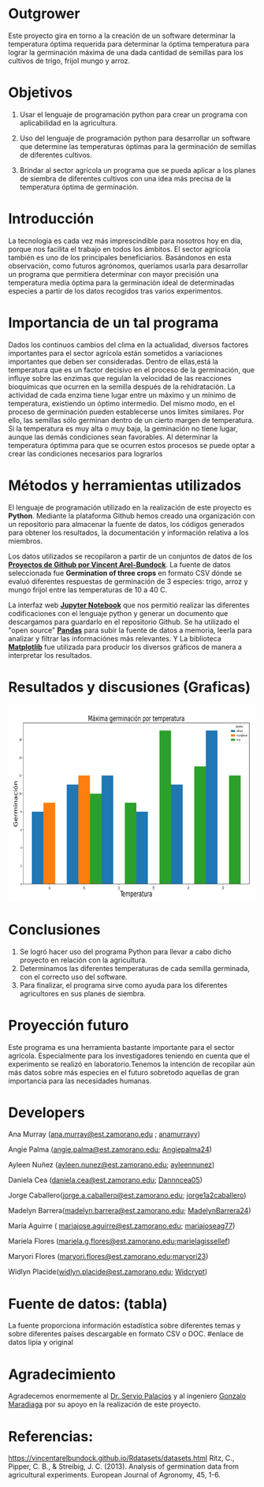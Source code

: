 # Outgrower
Este proyecto gira en torno a la creación de un software determinar la temperatura óptima requerida para determinar la óptima temperatura para lograr la germinación máxima de una dada cantidad de semillas para los cultivos de trigo, frijol mungo y arroz. 

# Objetivos 
1. Usar el lenguaje de programación python para crear un programa con aplicabilidad en la agricultura. 

2. Uso del lenguaje de programación python para desarrollar un software que determine las temperaturas óptimas para la germinación de semillas de diferentes cultivos. 

3. Brindar al sector agrícola un programa que se pueda aplicar a los planes de siembra de diferentes cultivos con una idea más precisa de la temperatura óptima de germinación. 

# Introducción 
La tecnología es cada vez más imprescindible para nosotros hoy en día, porque nos facilita el trabajo en todos los ámbitos.
El sector agrícola también es uno de los principales beneficiarios. Basándonos en esta observación, como futuros agrónomos, queríamos usarla para
desarrollar un programa que permitiera determinar con mayor precisión una temperatura media óptima para la germinación ideal de determinadas especies a partir de los datos recogidos tras varios experimentos.

# Importancia de un tal programa
Dados los continuos cambios del clima en la actualidad, diversos factores importantes para el sector agrícola están sometidos a variaciones importantes que deben ser consideradas. Dentro de ellas,está la temperatura que es un factor decisivo en el proceso de la germinación, que influye
sobre las enzimas que regulan la velocidad de las reacciones bioquímicas que ocurren en la
semilla después de la rehidratación.
La actividad de cada enzima tiene lugar entre un máximo y
un mínimo de temperatura, existiendo un óptimo intermedio. Del mismo modo, en el proceso
de germinación pueden establecerse unos límites similares. Por ello, las semillas sólo germinan
dentro de un cierto margen de temperatura. Si la temperatura es muy alta o muy baja, la
geminación no tiene lugar, aunque las demás condiciones sean favorables. 
Al determinar la temperatura óptimma para que se ocurren estos procesos se puede optar a crear las condiciones necesarios para lograrlos 

# Métodos y herramientas utilizados  
El lenguaje de programación utilizado en la realización de este proyecto es **Python**. Mediante la plataforma Github hemos creado una organización con un repositorio para almacenar la fuente de datos, los códigos generados para obtener los resultados, la documentación y información relativa a los miembros.

Los datos utilizados se recopilaron a partir de un conjuntos de datos de los 
**[Proyectos de Github por Vincent Arel-Bundock](https://vincentarelbundock.github.io/Rdatasets/datasets.html)**. La fuente de datos seleccionada fue **Germination of three crops** en formato CSV dónde se evaluó diferentes respuestas de germinación de 3 especies: trigo, arroz y mungo frijol entre las temperaturas de 10 a 40 C.

La interfaz web **[Jupyter Notebook](https://jupyter.org/)**  que nos permitió realizar las diferentes codificaciones con el lenguaje python y generar un documento que descargamos para guardarlo en el repositorio Github.
Se ha utilizado el "open source" **[Pandas](https://pandas.pydata.org/)** para subir la fuente de datos a memoria, leerla para analizar y filtrar las informaciónes más relevantes. Y La biblioteca **[Matplotlib](https://matplotlib.org/)** fue utilizada para producir los diversos gráficos de manera a  interpretar los resultados.

# Resultados y discusiones (Graficas)

<img height="400" src="https://github.com/TEA-Outgrowers/Outgrower/blob/main/graph_germinated_max.png" align="middle"> 

# Conclusiones
1. Se logró hacer uso del programa Python para llevar a cabo dicho proyecto en relación con la agricultura. 
2. Determinamos las diferentes temperaturas de cada semilla germinada, con el correcto uso del software. 
3. Para finalizar, el programa sirve como ayuda para los diferentes agricultores en sus planes de siembra. 

# Proyección futuro 
Este programa es una herramienta bastante importante para el sector agrícola. Especialmente para los investigadores teniendo en cuenta que el experimento se realizó en  laboratorio.Tenemos la intención de recopilar aún más datos sobre más especies en el futuro sobretodo aquellas de gran importancia para las necesidades humanas.

# Developers 
Ana Murray (ana.murray@est.zamorano.edu ; [anamurrayy](https://github.com/anamurrayy))   

Angie Palma (angie.palma@est.zamorano.edu; [Angiepalma24](https://github.com/Angiepalma24))

Ayleen Nuñez (ayleen.nunez@est.zamorano.edu; [ayleennunez](https://github.com/ayleennunez))

Daniela Cea (daniela.cea@est.zamorano.edu; [Dannncea05](https://github.com/Dannncea05))

Jorge Caballero(jorge.a.caballero@est.zamorano.edu; [jorge1a2caballero](https://github.com/jorge1a2caballero))

Madelyn Barrera(madelyn.barrera@est.zamorano.edu; [MadelynBarrera24](https://github.com/MadelynBarrera24)) 

María Aguirre ( mariajose.aguirre@est.zamorano.edu; [mariajoseag77](https://github.com/mariajoseag77))

Mariela Flores (mariela.g.flores@est.zamorano.edu;[marielagissellef](https://github.com/marielagissellef))

Maryori Flores (maryori.flores@est.zamorano.edu;[maryori23](https://github.com/maryori23))

Widlyn Placide(widlyn.placide@est.zamorano.edu; [Widcrypt](https://github.com/Widcrypt)) 


# Fuente de datos: (tabla)
La fuente proporciona información estadística sobre diferentes temas y sobre diferentes países descargable en formato CSV o DOC.
#enlace de datos lipia y original

# Agradecimiento
Agradecemos enormemente al [Dr. Servio Palacios](https://github.com/maverick-zhn) y al ingeniero [Gonzalo Maradiaga](https://github.com/gonzalomaradiaga) por su apoyo en la realización de este proyecto.
# Referencias: 
https://vincentarelbundock.github.io/Rdatasets/datasets.html 
Ritz, C., Pipper, C. B., & Streibig, J. C. (2013). Analysis of germination data from agricultural experiments. European Journal of Agronomy, 45, 1-6.
